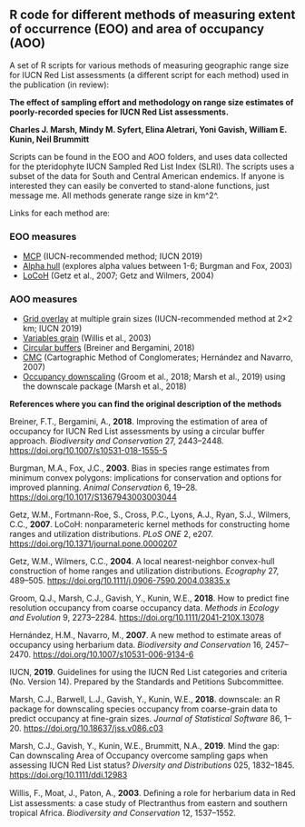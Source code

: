 ## R code for different methods of measuring extent of occurrence (EOO) and area of occupancy (AOO)

A set of R scripts for various methods of measuring geographic range size for IUCN Red List assessments (a different script for each method) used in the publication (in review):

**The effect of sampling effort and methodology on range size estimates of poorly-recorded species for IUCN Red List assessments.**

**Charles J. Marsh, Mindy M. Syfert, Elina Aletrari, Yoni Gavish, William E. Kunin, Neil Brummitt**

Scripts can be found in the EOO and AOO folders, and uses data collected for the pteridophyte IUCN Sampled Red List Index (SLRI). The scripts uses a subset of the data for South and Central American endemics. If anyone is interested they can easily be converted to stand-alone functions, just message me. All methods generate range size in km^2^.

Links for each method are:

### EOO measures

- [MCP](https://github.com/charliem2003/AOOvEOO/blob/master/EOO_measures/MCP.R) (IUCN-recommended method; IUCN 2019)
- [Alpha hull](https://github.com/charliem2003/AOOvEOO/blob/master/EOO_measures/alpha_hull.R) (explores alpha values between 1-6; Burgman and Fox, 2003)
- [LoCoH](https://github.com/charliem2003/AOOvEOO/blob/master/EOO_measures/LoCoH.R) (Getz et al., 2007; Getz and Wilmers, 2004)

### AOO measures

- [Grid overlay](https://github.com/charliem2003/AOOvEOO/blob/master/AOO_measures/grid_overlay.R) at multiple grain sizes (IUCN-recommended method at 2×2 km; IUCN 2019)
- [Variables grain](https://github.com/charliem2003/AOOvEOO/blob/master/AOO_measures/variable_grain.R) (Willis et al., 2003)
- [Circular buffers](https://github.com/charliem2003/AOOvEOO/blob/master/AOO_measures/circular_buffers.R) (Breiner and Bergamini, 2018)
- [CMC](https://github.com/charliem2003/AOOvEOO/blob/master/AOO_measures/CMC.R) (Cartographic Method of Conglomerates; Hernández and Navarro, 2007)
- [Occupancy downscaling](https://github.com/charliem2003/AOOvEOO/blob/master/AOO_measures/occupancy_downscaling.R) (Groom et al., 2018; Marsh et al., 2019) using the downscale package (Marsh et al., 2018)

**References where you can find the original description of the methods**

Breiner, F.T., Bergamini, A., **2018**. Improving the estimation of area of occupancy for IUCN Red List assessments by using a circular buffer approach. *Biodiversity and Conservation* 27, 2443–2448. https://doi.org/10.1007/s10531-018-1555-5

Burgman, M.A., Fox, J.C., **2003**. Bias in species range estimates from minimum convex polygons: implications for conservation and options for improved planning. *Animal Conservation* 6, 19–28. https://doi.org/10.1017/S1367943003003044

Getz, W.M., Fortmann-Roe, S., Cross, P.C., Lyons, A.J., Ryan, S.J., Wilmers, C.C., **2007**. LoCoH: nonparameteric kernel methods for constructing home ranges and utilization distributions. *PLoS ONE* 2, e207. https://doi.org/10.1371/journal.pone.0000207

Getz, W.M., Wilmers, C.C., **2004**. A local nearest-neighbor convex-hull construction of home ranges and utilization distributions. *Ecography* 27, 489–505. https://doi.org/10.1111/j.0906-7590.2004.03835.x

Groom, Q.J., Marsh, C.J., Gavish, Y., Kunin, W.E., **2018**. How to predict fine resolution occupancy from coarse occupancy data. *Methods in Ecology and Evolution* 9, 2273–2284. https://doi.org/10.1111/2041-210X.13078

Hernández, H.M., Navarro, M., **2007**. A new method to estimate areas of occupancy using herbarium data. *Biodiversity and Conservation* 16, 2457–2470. https://doi.org/10.1007/s10531-006-9134-6

IUCN, **2019**. Guidelines for using the IUCN Red List categories and criteria (No. Version 14). Prepared by the Standards and Petitions Subcommittee.

Marsh, C.J., Barwell, L.J., Gavish, Y., Kunin, W.E., **2018**. downscale: an R package for downscaling species occupancy from coarse-grain data to predict occupancy at fine-grain sizes. *Journal of Statistical Software* 86, 1–20. https://doi.org/10.18637/jss.v086.c03

Marsh, C.J., Gavish, Y., Kunin, W.E., Brummitt, N.A., **2019**. Mind the gap: Can downscaling Area of Occupancy overcome sampling gaps when assessing IUCN Red List status? *Diversity and Distributions* 025, 1832–1845. https://doi.org/10.1111/ddi.12983

Willis, F., Moat, J., Paton, A., **2003**. Deﬁning a role for herbarium data in Red List assessments: a case study of Plectranthus from eastern and southern tropical Africa. *Biodiversity and Conservation* 12, 1537–1552.
